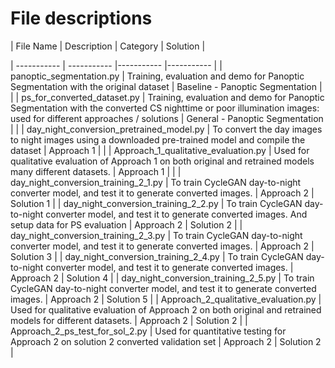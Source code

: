 # File descriptions
| File Name      | Description | Category | Solution |

| ----------- | ----------- |----------- |----------- |
| panoptic_segmentation.py      | Training, evaluation and demo for Panoptic Segmentation with the original dataset       | Baseline - Panoptic Segmentation | |
| ps_for_converted_dataset.py   | Training, evaluation and demo for Panoptic Segmentation with the converted CS nighttime or poor illumination images: used for different approaches / solutions      | General - Panoptic Segmentation | |
| day_night_conversion_pretrained_model.py      | To convert the day images to night images using a downloaded pre-trained model and compile the dataset       | Approach 1 | |
| Approach_1_qualitative_evaluation.py   | Used for qualitative evaluation of Approach 1 on both original and retrained models many different datasets.         | Approach 1 | |
| day_night_conversion_training_2_1.py      | To train CycleGAN day-to-night converter model, and test it to generate converted images.       | Approach 2 | Solution 1 |
| day_night_conversion_training_2_2.py   | To train CycleGAN day-to-night converter model, and test it to generate converted images. And setup data for PS evaluation        | Approach 2 | Solution 2 |
| day_night_conversion_training_2_3.py      | To train CycleGAN day-to-night converter model, and test it to generate converted images.       | Approach 2 | Solution 3 |
| day_night_conversion_training_2_4.py   | To train CycleGAN day-to-night converter model, and test it to generate converted images.        | Approach 2 | Solution 4 |
| day_night_conversion_training_2_5.py      | To train CycleGAN day-to-night converter model, and test it to generate converted images.       | Approach 2 | Solution 5 |
| Approach_2_qualitative_evaluation.py   | Used for qualitative evaluation of Approach 2 on both original and retrained models for different datasets.         | Approach 2 | Solution 2 |
| Approach_2_ps_test_for_sol_2.py      | Used for quantitative testing for Approach 2 on solution 2 converted validation set       | Approach 2 | Solution 2 |


